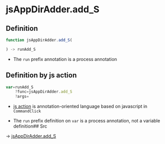 # jsAppDirAdder.add_S

## Definition

```js.js
function jsAppDirAdder.add_S(

) -> runAdd_S
```

- The `run` prefix annotation is a process annotation
## Definition by js action

```js.js
var=runAdd_S
	?func=jsAppDirAdder.add_S
	?args=

```

- [js action](#) is annotation-oriented language based on javascript in `CommandClick`

- The `run` prefix definition on `var` is a process annotation, not a variable definition## Src

-> [jsAppDirAdder.add_S](https://github.com/puutaro/CommandClick/blob/master/app/src/main/java/com/puutaro/commandclick/fragment_lib/terminal_fragment/js_interface/system/JsAppDirAdder.kt#L40)


